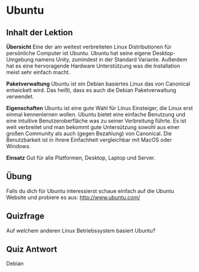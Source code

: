 # Ubuntu

## Inhalt der Lektion

<b>Übersicht</b>
Eine der am weitest verbreiteten Linux Distributionen für persönliche Computer ist Ubuntu. Ubuntu hat seine eigene Desktop-Umgebung namens Unity, zumindest in der Standard Variante. Außerdem hat es eine hervoragende Hardware Unterstützung was die Installation meist sehr einfach macht.

<b>Paketverwaltung</b>
Ubuntu ist ein Debian basiertes Linux das von Canonical entwickelt wird. Das heißt, dass es auch die Debian Paketverwaltung verwendet.

<b>Eigenschaften</b>
Ubuntu ist eine gute Wahl für Linux Einsteiger, die Linux erst einmal kennenlernen wollen. Ubuntu bietet eine einfache Benutzung und eine intuitive Benutzeroberfläche was zu seiner Verbreitung führte. Es ist weit verbreitet und man bekommt gute Untersützung sowohl aus einer großen Community als auch (gegen Bezahlung) von Canonical. Die Benutzbarkeit ist in ihrere Einfachheit vergleichbar mit MacOS oder Windows.

<b>Einsatz</b>
Gut für alle Platformen, Desktop, Laptop und Server.

## Übung

Falls du dich für Ubuntu interessierst schaue einfach auf die Ubuntu Website und probiere es aus:
<a href='http://www.ubuntu.com/'>http://www.ubuntu.com/</a>

## Quizfrage

Auf welchem anderen Linux Betriebssystem basiert Ubuntu?

## Quiz Antwort

Debian

